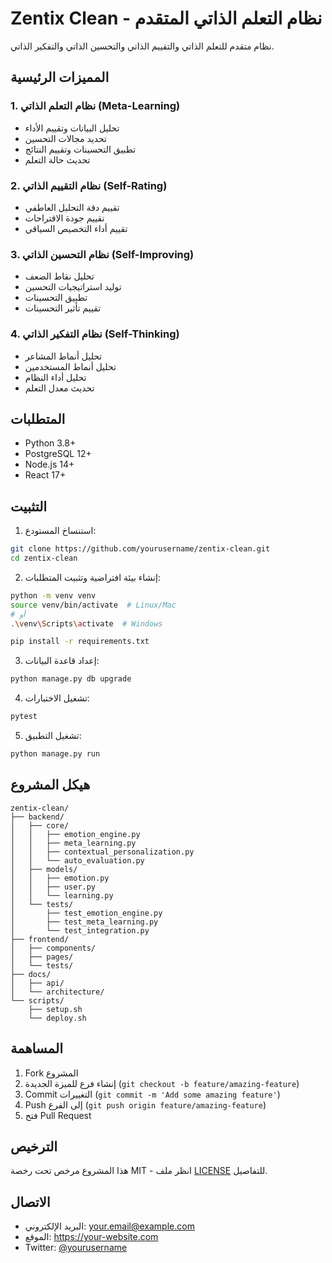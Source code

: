 # Zentix Clean - نظام التعلم الذاتي المتقدم

نظام متقدم للتعلم الذاتي والتقييم الذاتي والتحسين الذاتي والتفكير الذاتي.

## المميزات الرئيسية

### 1. نظام التعلم الذاتي (Meta-Learning)
- تحليل البيانات وتقييم الأداء
- تحديد مجالات التحسين
- تطبيق التحسينات وتقييم النتائج
- تحديث حالة التعلم

### 2. نظام التقييم الذاتي (Self-Rating)
- تقييم دقة التحليل العاطفي
- تقييم جودة الاقتراحات
- تقييم أداء التخصيص السياقي

### 3. نظام التحسين الذاتي (Self-Improving)
- تحليل نقاط الضعف
- توليد استراتيجيات التحسين
- تطبيق التحسينات
- تقييم تأثير التحسينات

### 4. نظام التفكير الذاتي (Self-Thinking)
- تحليل أنماط المشاعر
- تحليل أنماط المستخدمين
- تحليل أداء النظام
- تحديث معدل التعلم

## المتطلبات

- Python 3.8+
- PostgreSQL 12+
- Node.js 14+
- React 17+

## التثبيت

1. استنساخ المستودع:
```bash
git clone https://github.com/yourusername/zentix-clean.git
cd zentix-clean
```

2. إنشاء بيئة افتراضية وتثبيت المتطلبات:
```bash
python -m venv venv
source venv/bin/activate  # Linux/Mac
# أو
.\venv\Scripts\activate  # Windows

pip install -r requirements.txt
```

3. إعداد قاعدة البيانات:
```bash
python manage.py db upgrade
```

4. تشغيل الاختبارات:
```bash
pytest
```

5. تشغيل التطبيق:
```bash
python manage.py run
```

## هيكل المشروع

```
zentix-clean/
├── backend/
│   ├── core/
│   │   ├── emotion_engine.py
│   │   ├── meta_learning.py
│   │   ├── contextual_personalization.py
│   │   └── auto_evaluation.py
│   ├── models/
│   │   ├── emotion.py
│   │   ├── user.py
│   │   └── learning.py
│   └── tests/
│       ├── test_emotion_engine.py
│       ├── test_meta_learning.py
│       └── test_integration.py
├── frontend/
│   ├── components/
│   ├── pages/
│   └── tests/
├── docs/
│   ├── api/
│   └── architecture/
└── scripts/
    ├── setup.sh
    └── deploy.sh
```

## المساهمة

1. Fork المشروع
2. إنشاء فرع للميزة الجديدة (`git checkout -b feature/amazing-feature`)
3. Commit التغييرات (`git commit -m 'Add some amazing feature'`)
4. Push إلى الفرع (`git push origin feature/amazing-feature`)
5. فتح Pull Request

## الترخيص

هذا المشروع مرخص تحت رخصة MIT - انظر ملف [LICENSE](LICENSE) للتفاصيل.

## الاتصال

- البريد الإلكتروني: your.email@example.com
- الموقع: https://your-website.com
- Twitter: [@yourusername](https://twitter.com/yourusername)
